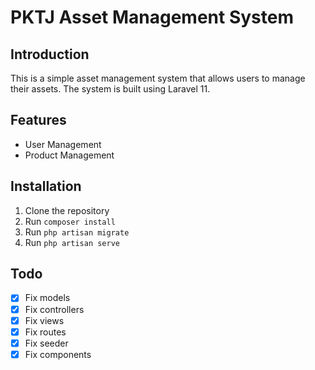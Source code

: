 # PKTJ Asset Management System

## Introduction

This is a simple asset management system that allows users to manage their assets. The system is built using Laravel 11.

## Features

-   User Management
-   Product Management

## Installation

1. Clone the repository
2. Run `composer install`
3. Run `php artisan migrate`
4. Run `php artisan serve`

## Todo

-   [x] Fix models
-   [x] Fix controllers
-   [x] Fix views
-   [x] Fix routes
-   [x] Fix seeder
-   [x] Fix components
